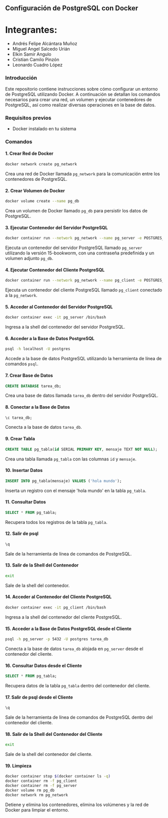 ## Configuración de PostgreSQL con Docker

# Integrantes:

- Andrés Felipe Alcántara Muñoz
- Miguel Angel Salcedo Urián
- Elkin Samir Angulo
- Cristian Camilo Pinzón
- Leonardo Cuadro López


### Introducción
Este repositorio contiene instrucciones sobre cómo configurar un entorno de PostgreSQL utilizando Docker. A continuación se detallan los comandos necesarios para crear una red, un volumen y ejecutar contenedores de PostgreSQL, así como realizar diversas operaciones en la base de datos.

### Requisitos previos
- Docker instalado en tu sistema

### Comandos

#### 1. Crear Red de Docker
```bash
docker network create pg_network
```
Crea una red de Docker llamada `pg_network` para la comunicación entre los contenedores de PostgreSQL.

#### 2. Crear Volumen de Docker
```bash
docker volume create --name pg_db
```
Crea un volumen de Docker llamado `pg_db` para persistir los datos de PostgreSQL.

#### 3. Ejecutar Contenedor del Servidor PostgreSQL
```bash
docker container run --network pg_network --name pg_server -e POSTGRES_PASSWORD=myStrong#Password -v pg_db:/var/lib/postgresql/data -d postgres:15-bookworm
```
Ejecuta un contenedor del servidor PostgreSQL llamado `pg_server` utilizando la versión 15-bookworm, con una contraseña predefinida y un volumen adjunto `pg_db`.

#### 4. Ejecutar Contenedor del Cliente PostgreSQL
```bash
docker container run --network pg_network --name pg_client -e POSTGRES_PASSWORD=myStrong#Password -d postgres:15-bookworm
```
Ejecuta un contenedor del cliente PostgreSQL llamado `pg_client` conectado a la `pg_network`.

#### 5. Acceder al Contenedor del Servidor PostgreSQL
```bash
docker container exec -it pg_server /bin/bash
```
Ingresa a la shell del contenedor del servidor PostgreSQL.

#### 6. Acceder a la Base de Datos PostgreSQL
```bash
psql -h localhost -U postgres
```
Accede a la base de datos PostgreSQL utilizando la herramienta de línea de comandos `psql`.

#### 7. Crear Base de Datos
```sql
CREATE DATABASE tarea_db;
```
Crea una base de datos llamada `tarea_db` dentro del servidor PostgreSQL.

#### 8. Conectar a la Base de Datos
```sql
\c tarea_db;
```
Conecta a la base de datos `tarea_db`.

#### 9. Crear Tabla
```sql
CREATE TABLE pg_tabla(id SERIAL PRIMARY KEY, mensaje TEXT NOT NULL);
```
Crea una tabla llamada `pg_tabla` con las columnas `id` y `mensaje`.

#### 10. Insertar Datos
```sql
INSERT INTO pg_tabla(mensaje) VALUES ('hola mundo');
```
Inserta un registro con el mensaje 'hola mundo' en la tabla `pg_tabla`.

#### 11. Consultar Datos
```sql
SELECT * FROM pg_tabla;
```
Recupera todos los registros de la tabla `pg_tabla`.

#### 12. Salir de psql
```sql
\q
```
Sale de la herramienta de línea de comandos de PostgreSQL.

#### 13. Salir de la Shell del Contenedor
```bash
exit
```
Sale de la shell del contenedor.

#### 14. Acceder al Contenedor del Cliente PostgreSQL
```bash
docker container exec -it pg_client /bin/bash
```
Ingresa a la shell del contenedor del cliente PostgreSQL.

#### 15. Acceder a la Base de Datos PostgreSQL desde el Cliente
```bash
psql -h pg_server -p 5432 -U postgres tarea_db
```
Conecta a la base de datos `tarea_db` alojada en `pg_server` desde el contenedor del cliente.

#### 16. Consultar Datos desde el Cliente
```sql
SELECT * FROM pg_tabla;
```
Recupera datos de la tabla `pg_tabla` dentro del contenedor del cliente.

#### 17. Salir de psql desde el Cliente
```sql
\q
```
Sale de la herramienta de línea de comandos de PostgreSQL dentro del contenedor del cliente.

#### 18. Salir de la Shell del Contenedor del Cliente
```bash
exit
```
Sale de la shell del contenedor del cliente.

#### 19. Limpieza
```bash
docker container stop $(docker container ls -q)
docker container rm -f pg_client
docker container rm -f pg_server
docker volume rm pg_db
docker network rm pg_network
```
Detiene y elimina los contenedores, elimina los volúmenes y la red de Docker para limpiar el entorno.

